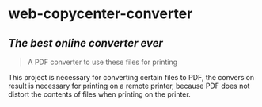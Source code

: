 # web-copycenter-converter
## _The best online converter ever_
> A PDF converter to use these files for printing

This project is necessary for converting certain files to PDF, the conversion result is necessary for printing on a remote printer, because PDF does not distort the contents of files when printing on the printer.


